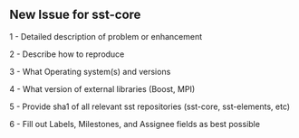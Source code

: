 New Issue for sst-core
----------------------
1 - Detailed description of problem or enhancement

2 - Describe how to reproduce

3 - What Operating system(s) and versions 

4 - What version of external libraries (Boost, MPI)

5 - Provide sha1 of all relevant sst repositories (sst-core, sst-elements, etc)

6 - Fill out Labels, Milestones, and Assignee fields as best possible


